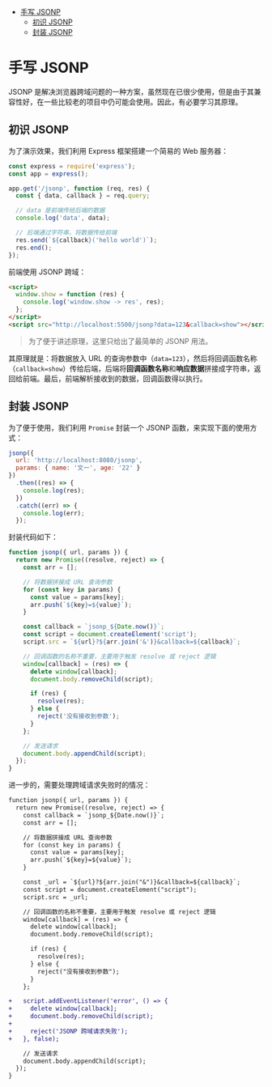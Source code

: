 - [手写 JSONP](#手写-jsonp)
  - [初识 JSONP](#初识-jsonp)
  - [封装 JSONP](#封装-jsonp)

# 手写 JSONP

JSONP 是解决浏览器跨域问题的一种方案，虽然现在已很少使用，但是由于其兼容性好，在一些比较老的项目中仍可能会使用。因此，有必要学习其原理。

## 初识 JSONP

为了演示效果，我们利用 Express 框架搭建一个简易的 Web 服务器：

```js
const express = require('express');
const app = express();

app.get('/jsonp', function (req, res) {
  const { data, callback } = req.query;

  // data 是前端传给后端的数据
  console.log('data', data);

  // 后端通过字符串，将数据传给前端
  res.send(`${callback}('hello world')`);
  res.end();
});
```

前端使用 JSONP 跨域：

```html
<script>
  window.show = function (res) {
    console.log('window.show -> res', res);
  };
</script>
<script src="http://localhost:5500/jsonp?data=123&callback=show"></script>
```

> 为了便于讲述原理，这里只给出了最简单的 JSONP 用法。

其原理就是：将数据放入 URL 的查询参数中（`data=123`），然后将回调函数名称（`callback=show`）传给后端，后端将**回调函数名称**和**响应数据**拼接成字符串，返回给前端。最后，前端解析接收到的数据，回调函数得以执行。

## 封装 JSONP

为了便于使用，我们利用 `Promise` 封装一个 JSONP 函数，来实现下面的使用方式：

```js
jsonp({
  url: 'http://localhost:8080/jsonp',
  params: { name: '文一', age: '22' }
})
  .then((res) => {
    console.log(res);
  })
  .catch((err) => {
    console.log(err);
  });
```

封装代码如下：

```js
function jsonp({ url, params }) {
  return new Promise((resolve, reject) => {
    const arr = [];

    // 将数据拼接成 URL 查询参数
    for (const key in params) {
      const value = params[key];
      arr.push(`${key}=${value}`);
    }

    const callback = `jsonp_${Date.now()}`;
    const script = document.createElement('script');
    script.src = `${url}?${arr.join('&')}&callback=${callback}`;

    // 回调函数的名称不重要，主要用于触发 resolve 或 reject 逻辑
    window[callback] = (res) => {
      delete window[callback];
      document.body.removeChild(script);

      if (res) {
        resolve(res);
      } else {
        reject('没有接收到参数');
      }
    };

    // 发送请求
    document.body.appendChild(script);
  });
}
```

进一步的，需要处理跨域请求失败时的情况：

```diff
function jsonp({ url, params }) {
  return new Promise((resolve, reject) => {
    const callback = `jsonp_${Date.now()}`;
    const arr = [];

    // 将数据拼接成 URL 查询参数
    for (const key in params) {
      const value = params[key];
      arr.push(`${key}=${value}`);
    }

    const _url = `${url}?${arr.join("&")}&callback=${callback}`;
    const script = document.createElement("script");
    script.src = _url;

    // 回调函数的名称不重要，主要用于触发 resolve 或 reject 逻辑
    window[callback] = (res) => {
      delete window[callback];
      document.body.removeChild(script);

      if (res) {
        resolve(res);
      } else {
        reject("没有接收到参数");
      }
    };

+   script.addEventListener('error', () => {
+     delete window[callback];
+     document.body.removeChild(script);
+
+     reject('JSONP 跨域请求失败');
+   }, false);

    // 发送请求
    document.body.appendChild(script);
  });
}
```
